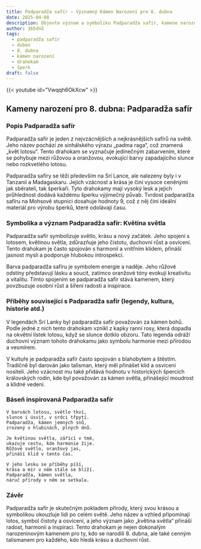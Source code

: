 ```yaml
---
title: Padparadža safír – Významný Kámen Narození pro 8. dubna
date: 2025-04-08
description: Objevte význam a symboliku Padparadža safír, kamene narození pro 8. dubna, který symbolizuje Květina světla. Přečtěte si legendy a inspirující příběhy.
author: 365dnů
tags:
  - padparadža safír
  - duben
  - 8. dubna
  - kámen narození
  - drahokam
  - šperk
draft: false
---
```


{{< youtube id="Vwqqh6OkXcw" >}}

## Kameny narození pro 8. dubna: Padparadža safír

### Popis Padparadža safír

Padparadža safír je jeden z nejvzácnějších a nejkrásnějších safírů na světě. Jeho název pochází ze sinhálského výrazu „padma raga“, což znamená „květ lotosu“. Tento drahokam se vyznačuje jedinečným zabarvením, které se pohybuje mezi růžovou a oranžovou, evokující barvy zapadajícího slunce nebo rozkvetlého lotosu.

Padparadža safíry se těží především na Srí Lance, ale nalezeny byly i v Tanzanii a Madagaskaru. Jejich vzácnost a krása je činí vysoce ceněnými jak sběrateli, tak šperkaři. Tyto drahokamy mají vysoký lesk a jejich průhlednost dodává každému šperku výjimečný půvab. Tvrdost padparadža safíru na Mohsově stupnici dosahuje hodnoty 9, což z něj činí ideální materiál pro výrobu šperků, které odolávají času.

### Symbolika a význam Padparadža safír: Květina světla

Padparadža safír symbolizuje světlo, krásu a nový začátek. Jeho spojení s lotosem, květinou světla, zdůrazňuje jeho čistotu, duchovní růst a osvícení. Tento drahokam je často spojován s harmonií a vnitřním klidem, přináší jasnost mysli a podporuje hlubokou introspekci.

Barva padparadža safíru je symbolem energie a naděje. Jeho růžové odstíny představují lásku a soucit, zatímco oranžové tóny evokují kreativitu a vitalitu. Tímto spojením se padparadža safír stává kamenem, který povzbuzuje osobní růst a šíření radosti a inspirace.

### Příběhy související s Padparadža safír (legendy, kultura, historie atd.)

V legendách Srí Lanky byl padparadža safír považován za kámen bohů. Podle jedné z nich tento drahokam vznikl z kapky ranní rosy, která dopadla na okvětní lístek lotosu, když se slunce dotklo obzoru. Tato legenda odráží duchovní význam tohoto drahokamu jako symbolu harmonie mezi přírodou a vesmírem.

V kultuře je padparadža safír často spojován s blahobytem a štěstím. Tradičně byl darován jako talisman, který měl přinášet klid a osvícení nositeli. Jeho vzácnost mu také přidává hodnotu v historických špercích královských rodin, kde byl považován za kámen světla, přinášející moudrost a klidné vedení.

### Báseň inspirovaná Padparadža safír

```
V barvách lotosu, světlo tkví,  
slunce i úsvit, v srdci třpytí.  
Padparadža, kámen jemných snů,  
zrozený v hlubinách, plných dnů.

Je květinou světla, zářící v tmě,  
ukazuje cestu, kde harmonie žije.  
Růžové světlo, oranžový jas,  
přináší klid v tento čas.

V jeho lesku se příběhy píší,  
krása a mír v něm stále se blíží.  
Padparadža, kámen světla,  
náruč přírody v něm se setkala.
```

### Závěr

Padparadža safír je skutečným pokladem přírody, který svou krásou a symbolikou okouzluje lidi po celém světě. Jeho název a vzhled připomínají lotos, symbol čistoty a osvícení, a jeho význam jako „květina světla“ přináší radost, harmonii a inspiraci. Tento drahokam je nejen dokonalým narozeninovým kamenem pro ty, kdo se narodili 8. dubna, ale také cenným talismanem pro každého, kdo hledá krásu a duchovní růst.
